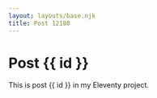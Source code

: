 ```yaml
---
layout: layouts/base.njk
title: Post 12180
---
```


# Post {{ id }}

This is post {{ id }} in my Eleventy project.
